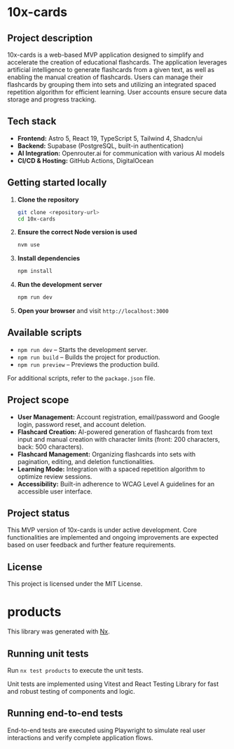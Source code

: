 # 10x-cards

## Project description 

10x-cards is a web-based MVP application designed to simplify and accelerate the creation of educational flashcards. The application leverages artificial intelligence to generate flashcards from a given text, as well as enabling the manual creation of flashcards. Users can manage their flashcards by grouping them into sets and utilizing an integrated spaced repetition algorithm for efficient learning. User accounts ensure secure data storage and progress tracking.

## Tech stack

- **Frontend:** Astro 5, React 19, TypeScript 5, Tailwind 4, Shadcn/ui
- **Backend:** Supabase (PostgreSQL, built-in authentication)
- **AI Integration:** Openrouter.ai for communication with various AI models
- **CI/CD & Hosting:** GitHub Actions, DigitalOcean

## Getting started locally 

1. **Clone the repository**

   ```bash
   git clone <repository-url>
   cd 10x-cards
   ```

2. **Ensure the correct Node version is used**

   ```bash
   nvm use
   ```

3. **Install dependencies**

   ```bash
   npm install
   ```

4. **Run the development server**

   ```bash
   npm run dev
   ```

5. **Open your browser** and visit `http://localhost:3000`

## Available scripts

- `npm run dev` – Starts the development server.
- `npm run build` – Builds the project for production.
- `npm run preview` – Previews the production build.

For additional scripts, refer to the `package.json` file.

## Project scope

- **User Management:** Account registration, email/password and Google login, password reset, and account deletion.
- **Flashcard Creation:** AI-powered generation of flashcards from text input and manual creation with character limits (front: 200 characters, back: 500 characters).
- **Flashcard Management:** Organizing flashcards into sets with pagination, editing, and deletion functionalities.
- **Learning Mode:** Integration with a spaced repetition algorithm to optimize review sessions.
- **Accessibility:** Built-in adherence to WCAG Level A guidelines for an accessible user interface.

## Project status

This MVP version of 10x-cards is under active development. Core functionalities are implemented and ongoing improvements are expected based on user feedback and further feature requirements.

## License

This project is licensed under the MIT License.

# products

This library was generated with [Nx](https://nx.dev).

## Running unit tests

Run `nx test products` to execute the unit tests.

Unit tests are implemented using Vitest and React Testing Library for fast and robust testing of components and logic.

## Running end-to-end tests

End-to-end tests are executed using Playwright to simulate real user interactions and verify complete application flows.
